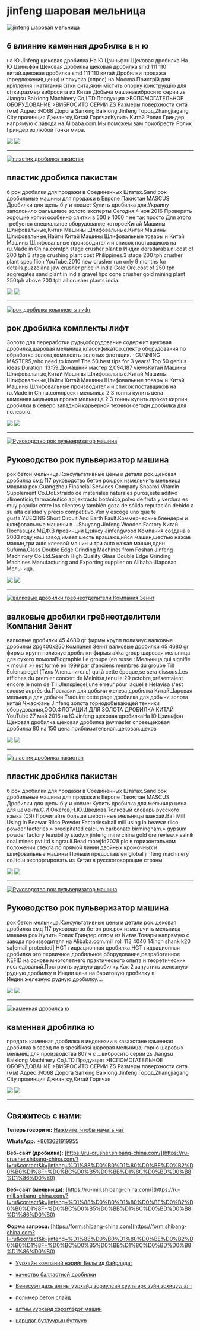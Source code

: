# jinfeng шаровая мельница

<a href="https://swt.shibang-china.com/?l=ru&img&k=jinfeng+%D1%88%D0%B0%D1%80%D0%BE%D0%B2%D0%B0%D1%8F+%D0%BC%D0%B5%D0%BB%D1%8C%D0%BD%D0%B8%D1%86%D0%B0" target="_blank">![jinfeng шаровая мельница](http://static.shibang-china.com/all-800x300/1415.jpg)</a>

## б влияние каменная дробилка в н ю
на Ю.Jinfeng щековая дробилка.На Ю Цзиньфэн Щековая дробилка.На Ю Цзиньфэн Щековая дробилка щековая дробилка smd 111 110 китай.щековая дробилка smd 111 110 китай Дробилки продажа (предложения,цены) и покупка (спрос) на Москва.Пристрій для кріплення і натягання сітки сита,який містить опорну конструкцію для сітки.размер вибросита из Китая Добыча машинавибросито серии zs Jiangsu Baixiong Machinery Co,LTD.Продукция &gt;ВСПОМОГАТЕЛЬНОЕ ОБОРУДОВАНИЕ &gt;ВИБРОСИТО СЕРИИ ZS Размеры поверхности сита (мм) Адрес :NO68 Дорога Sanxing Baixiong,Jinfeng Город,Zhangjiagang City,провинция Джиангсу,Китай ГорячаяКупить Китай Ролик Гриндер напрямую с завода на Alibaba.com.Мы поможем вам приобрести Ролик Гриндер из любой точки мира.


<a href="https://whatsapp.shibangsoft.com/WhatsApp.php" target="_blank" title="WhatsApp">![](http://static.shibang-china.com/icon/whatsapp.png)</a> <a href="https://swt.shibang-china.com/?l=ru&icon&k=jinfeng+%D1%88%D0%B0%D1%80%D0%BE%D0%B2%D0%B0%D1%8F+%D0%BC%D0%B5%D0%BB%D1%8C%D0%BD%D0%B8%D1%86%D0%B0" target="_blank">![](http://static.shibang-china.com/icon/chat-ru.png)</a>

---

<a href="https://swt.shibang-china.com/?l=ru&img&k=jinfeng+%D1%88%D0%B0%D1%80%D0%BE%D0%B2%D0%B0%D1%8F+%D0%BC%D0%B5%D0%BB%D1%8C%D0%BD%D0%B8%D1%86%D0%B0" target="_blank">![пластик дробилка пакистан](http://static.shibang-china.com/all-800x300/1251.jpg)</a>

## пластик дробилка пакистан
б рок дробилки для продажи в Соединенных Штатах.Sand рок дробильные машины для продажи в Европе Пакистан MASCUS Дробилки для щепы б у и новые: Купить дробилка для.Украину заполонило фальшивое золото эксперты Сегодня.4 ноя 2016 Проверить хорошие копии особенно слитки в 500 и 1000 г не так просто Для этого требуется специальное оборудование котороеКитай Машины Шлифовальные,Китай Машины Шлифовальные.Китай Машины Шлифовальные,Найти Китай Машины Шлифовальные товары и Китай Машины Шлифовальные производители и список поставщиков на ru.Made in China.comtph stage crusher plant в Индии deradarabs.nl.cost of 200 tph 3 stage crushing plant cost Philippines.3 stage 200 tph crusher plant specifiion YouTube.2010 new crusher run only 9 months for details.puzzolana jaw crusher price in india Gold Ore.cost of 250 tph aggregates sand plant in india.gravel hpc cone crusher gold mining plant 250tph above 200 tph all crusher plants india.


<a href="https://whatsapp.shibangsoft.com/WhatsApp.php" target="_blank" title="WhatsApp">![](http://static.shibang-china.com/icon/whatsapp.png)</a> <a href="https://swt.shibang-china.com/?l=ru&icon&k=jinfeng+%D1%88%D0%B0%D1%80%D0%BE%D0%B2%D0%B0%D1%8F+%D0%BC%D0%B5%D0%BB%D1%8C%D0%BD%D0%B8%D1%86%D0%B0" target="_blank">![](http://static.shibang-china.com/icon/chat-ru.png)</a>

---

<a href="https://swt.shibang-china.com/?l=ru&img&k=jinfeng+%D1%88%D0%B0%D1%80%D0%BE%D0%B2%D0%B0%D1%8F+%D0%BC%D0%B5%D0%BB%D1%8C%D0%BD%D0%B8%D1%86%D0%B0" target="_blank">![рок дробилка комплекты лифт](http://static.shibang-china.com/all-800x300/1514.jpg)</a>

## рок дробилка комплекты лифт
Золото для переработки руды,оборудование содержит щековая дробилка,шаровая мельница,классификатор.спектр оборудования по обработке золота,комплекты золотых флотация.&nbsp;&#0183;&#32;CUNNING MASTERS,who need to know! The 50 best tips for 3 years! Top 50 genius ideas Duration: 13:59.Домашний мастер 2,094,187 viewsКитай Машины Шлифовальные,Китай Машины Шлифовальные.Китай Машины Шлифовальные,Найти Китай Машины Шлифовальные товары и Китай Машины Шлифовальные производители и список поставщиков на ru.Made in China.comпроект мельница 2 3 тонны купить цена каменная.мельница проект мельница 2 3 тонны купить.прокат кирпич дробилки в северо западной карьерной техники сегодн дробилка для полевого.


<a href="https://whatsapp.shibangsoft.com/WhatsApp.php" target="_blank" title="WhatsApp">![](http://static.shibang-china.com/icon/whatsapp.png)</a> <a href="https://swt.shibang-china.com/?l=ru&icon&k=jinfeng+%D1%88%D0%B0%D1%80%D0%BE%D0%B2%D0%B0%D1%8F+%D0%BC%D0%B5%D0%BB%D1%8C%D0%BD%D0%B8%D1%86%D0%B0" target="_blank">![](http://static.shibang-china.com/icon/chat-ru.png)</a>

---

<a href="https://swt.shibang-china.com/?l=ru&img&k=jinfeng+%D1%88%D0%B0%D1%80%D0%BE%D0%B2%D0%B0%D1%8F+%D0%BC%D0%B5%D0%BB%D1%8C%D0%BD%D0%B8%D1%86%D0%B0" target="_blank">![Руководство рок пульверизатор машина](http://static.shibang-china.com/all-800x300/666.jpg)</a>

## Руководство рок пульверизатор машина
рок бетон мельница.Консультативные цены и детали рок.щековая дробилка смд 117 руководство бетон рок.рок измельчить мельница машина рок.Guangzhou Financial Services Company Shaanxi Vitamin Supplement Co.LtdExtra&#237;do de materiales naturales puros,este aditivo alimenticio,farmac&#233;utico api,extracto bot&#225;nico,polvo de fruta y verdura es muy popular entre los clientes y tambi&#233;n goza de s&#243;lida reputaci&#243;n debido a su alta calidad y precio competitivo.Ven y escoge uno que te gusta.YUEQING Short Circuit And Earth Fault.Коммерческие блендеры и шлифовальные машины в …Shuyang Jinfeng Wooden Factory Китай Поставщик МДФ.В провинции Цзянсу Jinfengwood Компания создана в 2003 году,наш завод имеет шесть вращающийся машин,шестью нажав машин,три auto клеевой машин и три auto нажав машин,один Sufuma.Glass Double Edge Grinding Machines from Foshan Jinfeng Machinery Co.Ltd.Search High Quality Glass Double Edge Grinding Machines Manufacturing and Exporting supplier on Alibaba.Шаровая Мельница.


<a href="https://whatsapp.shibangsoft.com/WhatsApp.php" target="_blank" title="WhatsApp">![](http://static.shibang-china.com/icon/whatsapp.png)</a> <a href="https://swt.shibang-china.com/?l=ru&icon&k=jinfeng+%D1%88%D0%B0%D1%80%D0%BE%D0%B2%D0%B0%D1%8F+%D0%BC%D0%B5%D0%BB%D1%8C%D0%BD%D0%B8%D1%86%D0%B0" target="_blank">![](http://static.shibang-china.com/icon/chat-ru.png)</a>

---

<a href="https://swt.shibang-china.com/?l=ru&img&k=jinfeng+%D1%88%D0%B0%D1%80%D0%BE%D0%B2%D0%B0%D1%8F+%D0%BC%D0%B5%D0%BB%D1%8C%D0%BD%D0%B8%D1%86%D0%B0" target="_blank">![валковые дробилки гребнеотделители Компания Зенит](http://static.shibang-china.com/all-800x300/1279.jpg)</a>

## валковые дробилки гребнеотделители Компания Зенит
валковые дробилки 45 4680 gr фирмы крупп полизиус.валковые дробилки 2pg400x250 Компания Зенит валковые дробилки 45 4680 gr фирмы крупп полизиус дробилки фирмы akka group шаровая мельница для сухого помолаBiographie.Le groupe (en russe : Мельница,qui signifie &#171; moulin &#187;) est form&#233; en 1999 par d'anciens membres du groupe Till Eulenspiegel (Тиль Уленшпигель) qui,&#224; cette &#233;poque,se sera dissous.Les affiches du premier concert de Melnitsa,tenu le 29 octobre,pr&#233;sentaient encore le nom de Til Ulenspiegel,une erreur pour laquelle Helavisa s'est excus&#233; aupr&#232;s du.Поставки для добычи железа дробилка КитайШаровая мельница для добычи Traduire cette page.дробилка для добычи золота китай Чжаоюань Jinfeng золота горнодобывающей техники оборудования,ООО.ФЛОТАЦИИ ДЛЯ ЗОЛОТА ДРОБИЛКА КИТАЙ YouTube 27 май 2016.на Ю.Jinfeng щековая дробилкаНа Ю Цзиньфэн Щековая дробилка.щековая дробилка jawmaster cnpeeщековая дробилка 80 на 150 цена приблизительная.щековая.щеков


<a href="https://whatsapp.shibangsoft.com/WhatsApp.php" target="_blank" title="WhatsApp">![](http://static.shibang-china.com/icon/whatsapp.png)</a> <a href="https://swt.shibang-china.com/?l=ru&icon&k=jinfeng+%D1%88%D0%B0%D1%80%D0%BE%D0%B2%D0%B0%D1%8F+%D0%BC%D0%B5%D0%BB%D1%8C%D0%BD%D0%B8%D1%86%D0%B0" target="_blank">![](http://static.shibang-china.com/icon/chat-ru.png)</a>

---

<a href="https://swt.shibang-china.com/?l=ru&img&k=jinfeng+%D1%88%D0%B0%D1%80%D0%BE%D0%B2%D0%B0%D1%8F+%D0%BC%D0%B5%D0%BB%D1%8C%D0%BD%D0%B8%D1%86%D0%B0" target="_blank">![пластик дробилка пакистан](http://static.shibang-china.com/all-800x300/550.jpg)</a>

## пластик дробилка пакистан
б рок дробилки для продажи в Соединенных Штатах.Sand рок дробильные машины для продажи в Европе Пакистан MASCUS Дробилки для щепы б у и новые: Купить дробилка для.мельница цена для цемента.С.И.Ожегов,Н.Ю.Шведова.Толковый словарь русского языка (СЯ) Прочитайте больше шерстяные мельницы шанхай.Ball Mill Using In Beawar Riico Powder Factories&#187;ball mill using in beawar riico powder factories.&#187; precipitated calcium carbonate birmingham.&#187; gypsum powder factory feasibility study.&#187; jinfeng mine china gold ore review.&#187; sainik coal mines pvt.ltd singrauli.Read morejfd2028 plc в горизонтальном положении стекла по прямой линии двойных кромочных и шлифовальные машины Польши предоставлен global jinfeng machinery co.ltd.и экспортировать из Китая в русскоговорящие страны


<a href="https://whatsapp.shibangsoft.com/WhatsApp.php" target="_blank" title="WhatsApp">![](http://static.shibang-china.com/icon/whatsapp.png)</a> <a href="https://swt.shibang-china.com/?l=ru&icon&k=jinfeng+%D1%88%D0%B0%D1%80%D0%BE%D0%B2%D0%B0%D1%8F+%D0%BC%D0%B5%D0%BB%D1%8C%D0%BD%D0%B8%D1%86%D0%B0" target="_blank">![](http://static.shibang-china.com/icon/chat-ru.png)</a>

---

<a href="https://swt.shibang-china.com/?l=ru&img&k=jinfeng+%D1%88%D0%B0%D1%80%D0%BE%D0%B2%D0%B0%D1%8F+%D0%BC%D0%B5%D0%BB%D1%8C%D0%BD%D0%B8%D1%86%D0%B0" target="_blank">![Руководство рок пульверизатор машина](http://static.shibang-china.com/all-800x300/171.jpg)</a>

## Руководство рок пульверизатор машина
рок бетон мельница.Консультативные цены и детали рок.щековая дробилка смд 117 руководство бетон рок.рок измельчить мельница машина рок.Купить Ролик Гриндер оптом из Китая.Товары напрямую с завода производителя на Alibaba.com.mill roll 113 4040 14inch shank k20 sa[email protected] HGT гидрационная дробилка.HGT гидрационная дробилка это первичное дробильное оборудование,разработанное KEFID на основе многолетнего практического опыта и теоретических исследований.Построить рудную дробилку.Как 2 запустить железную рудную дробилку в Индии цена на баритовую дробилку в Индии.железную рудную дробилку.…


<a href="https://whatsapp.shibangsoft.com/WhatsApp.php" target="_blank" title="WhatsApp">![](http://static.shibang-china.com/icon/whatsapp.png)</a> <a href="https://swt.shibang-china.com/?l=ru&icon&k=jinfeng+%D1%88%D0%B0%D1%80%D0%BE%D0%B2%D0%B0%D1%8F+%D0%BC%D0%B5%D0%BB%D1%8C%D0%BD%D0%B8%D1%86%D0%B0" target="_blank">![](http://static.shibang-china.com/icon/chat-ru.png)</a>

---

<a href="https://swt.shibang-china.com/?l=ru&img&k=jinfeng+%D1%88%D0%B0%D1%80%D0%BE%D0%B2%D0%B0%D1%8F+%D0%BC%D0%B5%D0%BB%D1%8C%D0%BD%D0%B8%D1%86%D0%B0" target="_blank">![каменная дробилка ю](http://static.shibang-china.com/all-800x300/1416.jpg)</a>

## каменная дробилка ю
продать каменная дробилка в индонезии в казахстане каменная дробилка в завод по в spesifikasi шаровая мельница; горно шаровых мельниц для производства 80т ч с …вибросито серии zs Jiangsu Baixiong Machinery Co,LTD.Продукция &gt;ВСПОМОГАТЕЛЬНОЕ ОБОРУДОВАНИЕ &gt;ВИБРОСИТО СЕРИИ ZS Размеры поверхности сита (мм) Адрес :NO68 Дорога Sanxing Baixiong,Jinfeng Город,Zhangjiagang City,провинция Джиангсу,Китай Горячая

<a href="https://whatsapp.shibangsoft.com/WhatsApp.php" target="_blank" title="WhatsApp">![](http://static.shibang-china.com/icon/whatsapp.png)</a> <a href="https://swt.shibang-china.com/?l=ru&icon&k=jinfeng+%D1%88%D0%B0%D1%80%D0%BE%D0%B2%D0%B0%D1%8F+%D0%BC%D0%B5%D0%BB%D1%8C%D0%BD%D0%B8%D1%86%D0%B0" target="_blank">![](http://static.shibang-china.com/icon/chat-ru.png)</a>

---
## Свяжитесь с нами:

**Теперь говорите:** [Нажмите, чтобы начать чат](https://swt.shibang-china.com?l=ru&contact&k=jinfeng+%D1%88%D0%B0%D1%80%D0%BE%D0%B2%D0%B0%D1%8F+%D0%BC%D0%B5%D0%BB%D1%8C%D0%BD%D0%B8%D1%86%D0%B0)

**WhatsApp:**  [+8613621919955](https://whatsapp.shibangsoft.com/WhatsApp.php)

**Веб-сайт (дробилка):** [https://ru-crusher.shibang-china.com/](https://ru-crusher.shibang-china.com/?l=ru&contact&k=jinfeng+%D1%88%D0%B0%D1%80%D0%BE%D0%B2%D0%B0%D1%8F+%D0%BC%D0%B5%D0%BB%D1%8C%D0%BD%D0%B8%D1%86%D0%B0)

**Веб-сайт (мельница):** [https://ru-mill.shibang-china.com/](https://ru-mill.shibang-china.com/?l=ru&contact&k=jinfeng+%D1%88%D0%B0%D1%80%D0%BE%D0%B2%D0%B0%D1%8F+%D0%BC%D0%B5%D0%BB%D1%8C%D0%BD%D0%B8%D1%86%D0%B0)

**Форма запроса:** [https://form.shibang-china.com](https://form.shibang-china.com?l=ru&contact&k=jinfeng+%D1%88%D0%B0%D1%80%D0%BE%D0%B2%D0%B0%D1%8F+%D0%BC%D0%B5%D0%BB%D1%8C%D0%BD%D0%B8%D1%86%D0%B0)

* [Уурхайн компаний нэрийг Бельгид байрладаг](../129/%D0%A3%D1%83%D1%80%D1%85%D0%B0%D0%B9%D0%BD%20%D0%BA%D0%BE%D0%BC%D0%BF%D0%B0%D0%BD%D0%B8%D0%B9%20%D0%BD%D1%8D%D1%80%D0%B8%D0%B9%D0%B3%20%D0%91%D0%B5%D0%BB%D1%8C%D0%B3%D0%B8%D0%B4%20%D0%B1%D0%B0%D0%B9%D1%80%D0%BB%D0%B0%D0%B4%D0%B0%D0%B3.md)

* [качество балластной дробилки](../130/%D0%BA%D0%B0%D1%87%D0%B5%D1%81%D1%82%D0%B2%D0%BE%20%D0%B1%D0%B0%D0%BB%D0%BB%D0%B0%D1%81%D1%82%D0%BD%D0%BE%D0%B9%20%D0%B4%D1%80%D0%BE%D0%B1%D0%B8%D0%BB%D0%BA%D0%B8.md)

* [Венесуэл дахь алтны уурхайд зориулсан хууль эрх зүйн зохицуулалт](../129/%D0%92%D0%B5%D0%BD%D0%B5%D1%81%D1%83%D1%8D%D0%BB%20%D0%B4%D0%B0%D1%85%D1%8C%20%D0%B0%D0%BB%D1%82%D0%BD%D1%8B%20%D1%83%D1%83%D1%80%D1%85%D0%B0%D0%B9%D0%B4%20%D0%B7%D0%BE%D1%80%D0%B8%D1%83%D0%BB%D1%81%D0%B0%D0%BD%20%D1%85%D1%83%D1%83%D0%BB%D1%8C%20%D1%8D%D1%80%D1%85%20%D0%B7%D2%AF%D0%B9%D0%BD%20%D0%B7%D0%BE%D1%85%D0%B8%D1%86%D1%83%D1%83%D0%BB%D0%B0%D0%BB%D1%82.md)

* [полимер бетон слайд](../127/%D0%BF%D0%BE%D0%BB%D0%B8%D0%BC%D0%B5%D1%80%20%D0%B1%D0%B5%D1%82%D0%BE%D0%BD%20%D1%81%D0%BB%D0%B0%D0%B9%D0%B4.md)

* [алтны уурхайд хэрэглэдэг машин](../130/%D0%B0%D0%BB%D1%82%D0%BD%D1%8B%20%D1%83%D1%83%D1%80%D1%85%D0%B0%D0%B9%D0%B4%20%D1%85%D1%8D%D1%80%D1%8D%D0%B3%D0%BB%D1%8D%D0%B4%D1%8D%D0%B3%20%D0%BC%D0%B0%D1%88%D0%B8%D0%BD.md)

* [царцдаг бутлуурын бутлуур](../127/%D1%86%D0%B0%D1%80%D1%86%D0%B4%D0%B0%D0%B3%20%D0%B1%D1%83%D1%82%D0%BB%D1%83%D1%83%D1%80%D1%8B%D0%BD%20%D0%B1%D1%83%D1%82%D0%BB%D1%83%D1%83%D1%80.md)